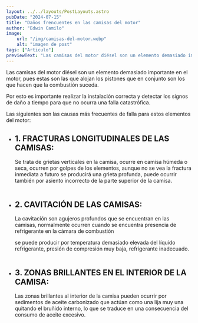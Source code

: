 ```yaml
---
layout: ../../layouts/PostLayouts.astro
pubDate: "2024-07-15"
title: "Daños frencuentes en las camisas del motor"
author: "Edwin Camilo"
image:
    url: "/img/camisas-del-motor.webp"
    alt: "imagen de post"
tags: ["Articulo"] 
previewText: "Las camisas del motor diésel son un elemento demasiado importante en el motor, pues estas son las que alojan los pistones que en conjunto son los que hacen que la combustión suceda. "
---
```


<div class="">

<p class=" text-blog mb-4"> Las camisas del motor diésel son un elemento demasiado importante en el motor, pues estas son las que alojan los pistones que en conjunto son los que hacen que la combustión suceda. </p>

<p class=" text-blog mb-4"> Por esto es importante realizar la instalación correcta y detectar los signos de daño a tiempo para que no ocurra una falla catastrófica. </p>

<p class=" text-blog mb-4">Las siguientes son las causas más frecuentes de falla para estos elementos del motor:</p>

<ul class=""> 
    <li class="my-8">
    <h2 class="subtitulos-blog my-2">1. FRACTURAS LONGITUDINALES DE LAS CAMISAS: </h2>
     <p class="text-blog">Se trata de grietas verticales en la camisa, ocurre en camisa húmeda o seca, ocurren por golpes de los elementos, aunque no se vea la fractura inmediata a futuro se producirá una grieta profunda, puede ocurrir también por asiento incorrecto de la parte superior de la camisa.</p>
    <img class="rounded-t-lg w-[200px] mt-4" src="/img/fracturas-longitudinales.png" alt=""> </img>
    </li>
    <li  class="my-8">
    <h2 class="subtitulos-blog my-2">2. CAVITACIÓN DE LAS CAMISAS:</h2>
     <p class="text-blog  mb-4">La cavitación son agujeros profundos que se encuentran en las camisas, normalmente ocurren cuando se encuentra presencia de refrigerante en la cámara de combustión </p>
     <p class="text-blog  mb-4">se puede producir por temperatura demasiado elevada del líquido refrigerante, presión de compresión muy baja, refrigerante inadecuado.</p>
    <img class="rounded-t-lg w-[200px]" src="/img/cavitación.png" alt=""> </img>
    </li>
    <li class="my-8">
    <h2 class="subtitulos-blog my-2">3. ZONAS BRILLANTES EN EL INTERIOR DE LA CAMISA: </h2>
     <p class="text-blog">Las zonas brillantes al interior de la camisa pueden ocurrir por sedimentos de aceite carbonizado que actúan como una lija muy una quitando el bruñido interno, lo que se traduce en una consecuencia del consumo de aceite excesivo.</p>
    <img class="rounded-t-lg w-[200px] mt-4" src="/img/zonas-brillantes.png" alt=""> </img>
    </li>
    
<div> 


<!-- <div class="grid grid-cols-2 "> 

<div class="flex flex-col mr-8"> 
<p class="text-blog"> Las camisas del motor diésel son un elemento demasiado importante en el motor, pues estas son las que alojan los pistones que en conjunto son los que hacen que la combustión suceda. Por esto es importante realizar la instalación correcta y detectar los signos de daño a tiempo para que no ocurra una falla catastrófica. Las siguientes son las causas más frecuentes de falla para estos elementos del motor: </p>

<h2 class="subtitulos-blog my-4"> FRACTURAS LONGITUDINALES DE LAS CAMISAS </h2> 
<p class="text-blog"> Se trata de grietas verticales en la camisa, ocurre en camisa húmeda o seca, ocurren por golpes de los elementos, aunque no se vea la fractura inmediata a futuro se producirá una grieta profunda, puede ocurrir también por asiento incorrecto de la parte superior de la camisa.
</p>
<img class="rounded-t-lg w-[200px]" src="/img/fracturas-longitudinales.png" alt=""> </img>



<h2 class="subtitulos-blog my-4"> CAVITACIÓN DE LAS CAMISAS: </h2> 
<p class="text-blog"> La cavitación son agujeros profundos que se encuentran en las camisas, normalmente ocurren cuando se encuentra presencia de refrigerante en la cámara de combustión se puede producir por temperatura demasiado elevada del líquido refrigerante, presión de compresión muy baja, refrigerante inadecuado.
 </p>
<img class="rounded-t-lg w-[200px]" src="/img/cavitación.png" alt=""> </img>

</div>

<div class="flex flex-col ml-8"> 
<h2 class="subtitulos-blog "> ZONAS BRILLANTES EN EL INTERIOR DE LA CAMISA: </h2> 
<p class="text-blog"> Las zonas brillantes al interior de la camisa pueden ocurrir por sedimentos de aceite carbonizado que actúan como una lija muy una quitando el bruñido interno, lo que se traduce en una consecuencia del consumo de aceite excesivo.
</p>
<img class="rounded-t-lg w-[200px]" src="/img/zonas-brillantes.png" alt=""> </img>

</div>

</div> -->


